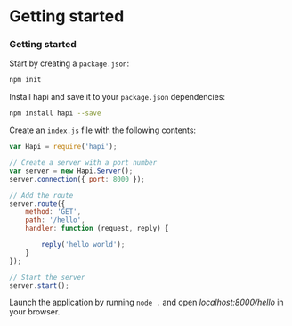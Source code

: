 # Getting started
### Getting started

Start by creating a `package.json`:

```bash
npm init
```

Install hapi and save it to your `package.json` dependencies:

```bash
npm install hapi --save
```

Create an `index.js` file with the following contents:

```javascript
var Hapi = require('hapi');

// Create a server with a port number
var server = new Hapi.Server();
server.connection({ port: 8000 });

// Add the route
server.route({
    method: 'GET',
    path: '/hello',
    handler: function (request, reply) {

        reply('hello world');
    }
});

// Start the server
server.start();
```

Launch the application by running `node .` and open *localhost:8000/hello* in your browser.
